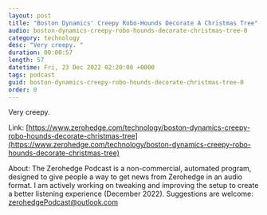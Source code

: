 ```yaml
---
layout: post
title: "Boston Dynamics' Creepy Robo-Hounds Decorate A Christmas Tree"
audio: boston-dynamics-creepy-robo-hounds-decorate-christmas-tree-0
category: technology
desc: "Very creepy. "
duration: 00:00:57
length: 57
datetime: Fri, 23 Dec 2022 02:20:00 +0000
tags: podcast
guid: boston-dynamics-creepy-robo-hounds-decorate-christmas-tree-0
order: 0
---
```

Very creepy. 

Link: [https://www.zerohedge.com/technology/boston-dynamics-creepy-robo-hounds-decorate-christmas-tree](https://www.zerohedge.com/technology/boston-dynamics-creepy-robo-hounds-decorate-christmas-tree)

About: The Zerohedge Podcast is a non-commercial, automated program, designed to give people a way to get news from Zerohedge in an audio format.  I am actively working on tweaking and improving the setup to create a better listening experience (December 2022).  Suggestions are welcome: [zerohedgePodcast@outlook.com](mailto:zerohedgePodcast@outlook.com)
